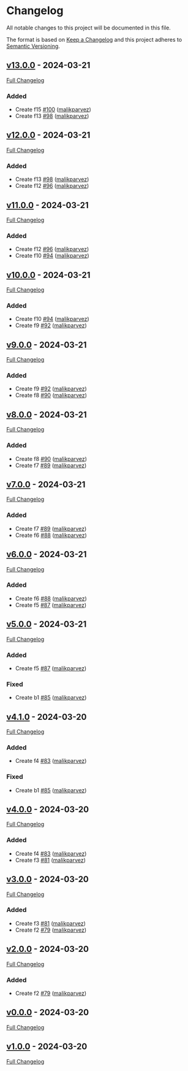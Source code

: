 <!-- markdownlint-disable MD024 -->
# Changelog

All notable changes to this project will be documented in this file.

The format is based on [Keep a Changelog](http://keepachangelog.com/en/1.0.0/) and this project adheres to [Semantic Versioning](http://semver.org).

## [v13.0.0](https://github.com/malikparvez/branching_strategy/tree/v13.0.0) - 2024-03-21

[Full Changelog](https://github.com/malikparvez/branching_strategy/compare/v12.0.0...v13.0.0)

### Added

- Create f15 [#100](https://github.com/malikparvez/branching_strategy/pull/100) ([malikparvez](https://github.com/malikparvez))
- Create f13 [#98](https://github.com/malikparvez/branching_strategy/pull/98) ([malikparvez](https://github.com/malikparvez))

## [v12.0.0](https://github.com/malikparvez/branching_strategy/tree/v12.0.0) - 2024-03-21

[Full Changelog](https://github.com/malikparvez/branching_strategy/compare/v11.0.0...v12.0.0)

### Added

- Create f13 [#98](https://github.com/malikparvez/branching_strategy/pull/98) ([malikparvez](https://github.com/malikparvez))
- Create f12 [#96](https://github.com/malikparvez/branching_strategy/pull/96) ([malikparvez](https://github.com/malikparvez))

## [v11.0.0](https://github.com/malikparvez/branching_strategy/tree/v11.0.0) - 2024-03-21

[Full Changelog](https://github.com/malikparvez/branching_strategy/compare/v10.0.0...v11.0.0)

### Added

- Create f12 [#96](https://github.com/malikparvez/branching_strategy/pull/96) ([malikparvez](https://github.com/malikparvez))
- Create f10 [#94](https://github.com/malikparvez/branching_strategy/pull/94) ([malikparvez](https://github.com/malikparvez))

## [v10.0.0](https://github.com/malikparvez/branching_strategy/tree/v10.0.0) - 2024-03-21

[Full Changelog](https://github.com/malikparvez/branching_strategy/compare/v9.0.0...v10.0.0)

### Added

- Create f10 [#94](https://github.com/malikparvez/branching_strategy/pull/94) ([malikparvez](https://github.com/malikparvez))
- Create f9 [#92](https://github.com/malikparvez/branching_strategy/pull/92) ([malikparvez](https://github.com/malikparvez))

## [v9.0.0](https://github.com/malikparvez/branching_strategy/tree/v9.0.0) - 2024-03-21

[Full Changelog](https://github.com/malikparvez/branching_strategy/compare/v8.0.0...v9.0.0)

### Added

- Create f9 [#92](https://github.com/malikparvez/branching_strategy/pull/92) ([malikparvez](https://github.com/malikparvez))
- Create f8 [#90](https://github.com/malikparvez/branching_strategy/pull/90) ([malikparvez](https://github.com/malikparvez))

## [v8.0.0](https://github.com/malikparvez/branching_strategy/tree/v8.0.0) - 2024-03-21

[Full Changelog](https://github.com/malikparvez/branching_strategy/compare/v7.0.0...v8.0.0)

### Added

- Create f8 [#90](https://github.com/malikparvez/branching_strategy/pull/90) ([malikparvez](https://github.com/malikparvez))
- Create f7 [#89](https://github.com/malikparvez/branching_strategy/pull/89) ([malikparvez](https://github.com/malikparvez))

## [v7.0.0](https://github.com/malikparvez/branching_strategy/tree/v7.0.0) - 2024-03-21

[Full Changelog](https://github.com/malikparvez/branching_strategy/compare/v6.0.0...v7.0.0)

### Added

- Create f7 [#89](https://github.com/malikparvez/branching_strategy/pull/89) ([malikparvez](https://github.com/malikparvez))
- Create f6 [#88](https://github.com/malikparvez/branching_strategy/pull/88) ([malikparvez](https://github.com/malikparvez))

## [v6.0.0](https://github.com/malikparvez/branching_strategy/tree/v6.0.0) - 2024-03-21

[Full Changelog](https://github.com/malikparvez/branching_strategy/compare/v5.0.0...v6.0.0)

### Added

- Create f6 [#88](https://github.com/malikparvez/branching_strategy/pull/88) ([malikparvez](https://github.com/malikparvez))
- Create f5 [#87](https://github.com/malikparvez/branching_strategy/pull/87) ([malikparvez](https://github.com/malikparvez))

## [v5.0.0](https://github.com/malikparvez/branching_strategy/tree/v5.0.0) - 2024-03-21

[Full Changelog](https://github.com/malikparvez/branching_strategy/compare/v4.1.0...v5.0.0)

### Added

- Create f5 [#87](https://github.com/malikparvez/branching_strategy/pull/87) ([malikparvez](https://github.com/malikparvez))

### Fixed

- Create b1 [#85](https://github.com/malikparvez/branching_strategy/pull/85) ([malikparvez](https://github.com/malikparvez))

## [v4.1.0](https://github.com/malikparvez/branching_strategy/tree/v4.1.0) - 2024-03-20

[Full Changelog](https://github.com/malikparvez/branching_strategy/compare/v4.0.0...v4.1.0)

### Added

- Create f4 [#83](https://github.com/malikparvez/branching_strategy/pull/83) ([malikparvez](https://github.com/malikparvez))

### Fixed

- Create b1 [#85](https://github.com/malikparvez/branching_strategy/pull/85) ([malikparvez](https://github.com/malikparvez))

## [v4.0.0](https://github.com/malikparvez/branching_strategy/tree/v4.0.0) - 2024-03-20

[Full Changelog](https://github.com/malikparvez/branching_strategy/compare/v3.0.0...v4.0.0)

### Added

- Create f4 [#83](https://github.com/malikparvez/branching_strategy/pull/83) ([malikparvez](https://github.com/malikparvez))
- Create f3 [#81](https://github.com/malikparvez/branching_strategy/pull/81) ([malikparvez](https://github.com/malikparvez))

## [v3.0.0](https://github.com/malikparvez/branching_strategy/tree/v3.0.0) - 2024-03-20

[Full Changelog](https://github.com/malikparvez/branching_strategy/compare/v2.0.0...v3.0.0)

### Added

- Create f3 [#81](https://github.com/malikparvez/branching_strategy/pull/81) ([malikparvez](https://github.com/malikparvez))
- Create f2 [#79](https://github.com/malikparvez/branching_strategy/pull/79) ([malikparvez](https://github.com/malikparvez))

## [v2.0.0](https://github.com/malikparvez/branching_strategy/tree/v2.0.0) - 2024-03-20

[Full Changelog](https://github.com/malikparvez/branching_strategy/compare/v0.0.0...v2.0.0)

### Added

- Create f2 [#79](https://github.com/malikparvez/branching_strategy/pull/79) ([malikparvez](https://github.com/malikparvez))

## [v0.0.0](https://github.com/malikparvez/branching_strategy/tree/v0.0.0) - 2024-03-20

[Full Changelog](https://github.com/malikparvez/branching_strategy/compare/v1.0.0...v0.0.0)

## [v1.0.0](https://github.com/malikparvez/branching_strategy/tree/v1.0.0) - 2024-03-20

[Full Changelog](https://github.com/malikparvez/branching_strategy/compare/87e839cd322c114e4a9494895a3289507c9cc86d...v1.0.0)
